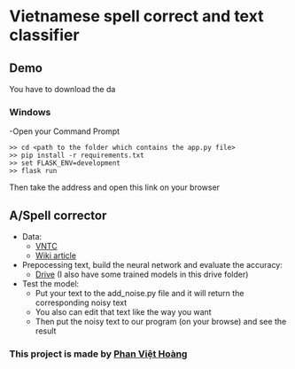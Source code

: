  # Vietnamese spell correct and text classifier 

 ## Demo
 You have to download the da
 
 ### Windows
 
-Open your Command Prompt
```
>> cd <path to the folder which contains the app.py file>
>> pip install -r requirements.txt
>> set FLASK_ENV=development
>> flask run 
```
 Then take the address and open this link on your browser

## A/Spell corrector
- Data: 
  - [VNTC](https://github.com/duyvuleo/VNTC)     
  - [Wiki article](https://dumps.wikimedia.org/viwiki/latest/)      
- Prepocessing text, build the neural network and evaluate the accuracy:
  - [Drive](https://drive.google.com/drive/folders/1L8chuTULzRwc0QSCcYiTd4R3D5vXGzte?usp=sharing)
   (I also have some trained models in this drive folder)
- Test the model:
  - Put your text to the add_noise.py file and it will return the corresponding noisy text
  - You also can edit that text like the way you want
  - Then put the noisy text to our program (on your browse) and see the result
   
 ### This project is made by [Phan Việt Hoàng](https://www.facebook.com/hoang.phanviet.90)
     





